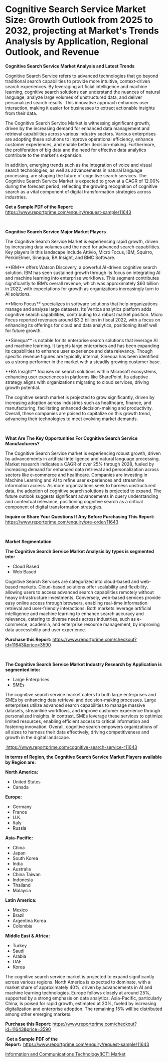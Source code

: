 <p><h1>Cognitive Search Service Market Size: Growth Outlook from 2025 to 2032, projecting at Market's Trends Analysis by Application, Regional Outlook, and Revenue</h1></p><p><strong>Cognitive Search Service Market Analysis and Latest Trends</strong></p>
<p><p>Cognitive Search Service refers to advanced technologies that go beyond traditional search capabilities to provide more intuitive, context-driven search experiences. By leveraging artificial intelligence and machine learning, cognitive search solutions can understand the nuances of natural language, analyze large volumes of unstructured data, and deliver personalized search results. This innovative approach enhances user interaction, making it easier for businesses to extract actionable insights from their data.</p><p>The Cognitive Search Service Market is witnessing significant growth, driven by the increasing demand for enhanced data management and retrieval capabilities across various industry sectors. Various enterprises are adopting these solutions to improve operational efficiency, enhance customer experiences, and enable better decision-making. Furthermore, the proliferation of big data and the need for effective data analytics contribute to the market's expansion.</p><p>In addition, emerging trends such as the integration of voice and visual search technologies, as well as advancements in natural language processing, are shaping the future of cognitive search services. The Cognitive Search Service Market is expected to grow at a CAGR of 12.00% during the forecast period, reflecting the growing recognition of cognitive search as a vital component of digital transformation strategies across industries.</p></p>
<p><strong>Get a Sample PDF of the Report:&nbsp;</strong> <a href="https://www.reportprime.com/enquiry/request-sample/11643?utm_campaign=3221&utm_medium=2&utm_source=Github&utm_content=ia&utm_term=21032025&utm_id=cognitive-search-service">https://www.reportprime.com/enquiry/request-sample/11643</a></p>
<p>&nbsp;</p>
<p><strong>Cognitive Search Service Major Market Players</strong></p>
<p><p>The Cognitive Search Service Market is experiencing rapid growth, driven by increasing data volumes and the need for advanced search capabilities. Key players in this landscape include Attivio, Micro Focus, IBM, Squirro, PerkinElmer, Sinequa, BA Insight, and BMC Software.</p><p>**IBM** offers Watson Discovery, a powerful AI-driven cognitive search solution. IBM has seen sustained growth through its focus on integrating AI and machine learning into enterprise workflows. This segment contributes significantly to IBM’s overall revenue, which was approximately $60 billion in 2022, with expectations for growth as organizations increasingly turn to AI solutions.</p><p>**Micro Focus** specializes in software solutions that help organizations manage and analyze large datasets. Its Vertica analytics platform adds cognitive search capabilities, contributing to a robust market position. Micro Focus reported revenues around $3.2 billion in fiscal 2022, with a focus on enhancing its offerings for cloud and data analytics, positioning itself well for future growth.</p><p>**Sinequa** is notable for its enterprise search solutions that leverage AI and machine learning. It targets large enterprises and has been expanding its capabilities to enhance user experience and data relevancy. Though specific revenue figures are typically internal, Sinequa has been identified as a strong performer in the market with a steadily growing customer base.</p><p>**BA Insight** focuses on search solutions within Microsoft ecosystems, enhancing user experiences in platforms like SharePoint. Its adaptive strategy aligns with organizations migrating to cloud services, driving growth potential.</p><p>The cognitive search market is projected to grow significantly, driven by increasing adoption across industries such as healthcare, finance, and manufacturing, facilitating enhanced decision-making and productivity. Overall, these companies are poised to capitalize on this growth trend, advancing their technologies to meet evolving market demands.</p></p>
<p>&nbsp;</p>
<p><strong>What Are The Key Opportunities For Cognitive Search Service Manufacturers?</strong></p>
<p><p>The Cognitive Search Service market is experiencing robust growth, driven by advancements in artificial intelligence and natural language processing. Market research indicates a CAGR of over 25% through 2028, fueled by increasing demand for enhanced data retrieval and personalization across sectors like e-commerce and healthcare. Companies are investing in Machine Learning and AI to refine user experiences and streamline information access. As more organizations seek to harness unstructured data, the adoption of cognitive search solutions is projected to expand. The future outlook suggests significant advancements in query understanding and contextual relevance, positioning cognitive search as a critical component of digital transformation strategies.</p></p>
<p><strong>Inquire or Share Your Questions If Any Before Purchasing This Report:</strong> <a href="https://www.reportprime.com/enquiry/pre-order/11643?utm_campaign=3221&utm_medium=2&utm_source=Github&utm_content=ia&utm_term=21032025&utm_id=cognitive-search-service">https://www.reportprime.com/enquiry/pre-order/11643</a></p>
<p>&nbsp;</p>
<p><strong>Market Segmentation</strong></p>
<p><strong>The Cognitive Search Service Market Analysis by types is segmented into:</strong></p>
<p><ul><li>Cloud Based</li><li>Web Based</li></ul></p>
<p><p>Cognitive Search Services are categorized into cloud-based and web-based markets. Cloud-based solutions offer scalability and flexibility, allowing users to access advanced search capabilities remotely without heavy infrastructure investments. Conversely, web-based services provide easy online access through browsers, enabling real-time information retrieval and user-friendly interactions. Both markets leverage artificial intelligence and machine learning to enhance search accuracy and relevance, catering to diverse needs across industries, such as e-commerce, academia, and enterprise resource management, by improving data accessibility and user experience.</p></p>
<p><strong>Purchase this Report:&nbsp;</strong><a href="https://www.reportprime.com/checkout?id=11643&price=3590&utm_campaign=3221&utm_medium=2&utm_source=Github&utm_content=ia&utm_term=21032025&utm_id=cognitive-search-service">https://www.reportprime.com/checkout?id=11643&price=3590</a></p>
<p>&nbsp;</p>
<p><strong>The Cognitive Search Service Market Industry Research by Application is segmented into:</strong></p>
<p><ul><li>Large Enterprises</li><li>SMEs</li></ul></p>
<p><p>The cognitive search service market caters to both large enterprises and SMEs by enhancing data retrieval and decision-making processes. Large enterprises utilize advanced search capabilities to manage massive datasets, streamline workflows, and improve customer experience through personalized insights. In contrast, SMEs leverage these services to optimize limited resources, enabling efficient access to critical information and fostering innovation. Overall, cognitive search empowers organizations of all sizes to harness their data effectively, driving competitiveness and growth in the digital landscape.</p></p>
<p><a href="https://www.reportprime.com/cognitive-search-service-r11643?utm_campaign=3221&utm_medium=2&utm_source=Github&utm_content=ia&utm_term=21032025&utm_id=cognitive-search-service">&nbsp;https://www.reportprime.com/cognitive-search-service-r11643</a></p>
<p><strong>In terms of Region, the Cognitive Search Service Market Players available by Region are:</strong></p>
<p>
    <p> <strong> North America: </strong>
        <ul>
            <li>United States</li>
            <li>Canada</li>
        </ul>
        </p> 
    <p> <strong> Europe: </strong>
        <ul>
            <li>Germany</li>
            <li>France</li>
            <li>U.K.</li>
            <li>Italy</li>
            <li>Russia</li>
        </ul>
        </p> 
    <p> <strong> Asia-Pacific: </strong>
        <ul>
            <li>China</li>
            <li>Japan</li>
            <li>South Korea</li>
            <li>India</li>
            <li>Australia</li>
            <li>China Taiwan</li>
            <li>Indonesia</li>
            <li>Thailand</li>
            <li>Malaysia</li>
        </ul>
        </p> 
    <p> <strong> Latin America: </strong>
        <ul>
            <li>Mexico</li>
            <li>Brazil</li>
            <li>Argentina Korea</li>
            <li>Colombia</li>
        </ul>
        </p> 
    <p> <strong> Middle East & Africa: </strong>
        <ul>
            <li>Turkey</li>
            <li>Saudi</li>
            <li>Arabia</li>
            <li>UAE</li>
            <li>Korea</li>
        </ul>
    </p>
    </p>
<p><p>The cognitive search service market is projected to expand significantly across various regions. North America is expected to dominate, with a market share of approximately 40%, driven by advancements in AI and machine learning technologies. Europe follows closely at around 25%, supported by a strong emphasis on data analytics. Asia-Pacific, particularly China, is poised for rapid growth, estimated at 20%, fueled by increasing digitalization and enterprise adoption. The remaining 15% will be distributed among other emerging markets.</p></p>
<p><strong>Purchase this Report: </strong><a href="https://www.reportprime.com/checkout?id=11643&price=3590&utm_campaign=3221&utm_medium=2&utm_source=Github&utm_content=ia&utm_term=21032025&utm_id=cognitive-search-service">https://www.reportprime.com/checkout?id=11643&price=3590</a></p>
<p>&nbsp;<strong>Get a Sample PDF of the Report:&nbsp;&nbsp;</strong><a href="https://www.reportprime.com/enquiry/request-sample/11643?utm_campaign=3221&utm_medium=2&utm_source=Github&utm_content=ia&utm_term=21032025&utm_id=cognitive-search-service">https://www.reportprime.com/enquiry/request-sample/11643</a></p>
<p><strong></strong></p>
<p><p><a href="https://github.com/zurubting/Market-Research-Report-List-1/blob/main/information-and-communications-technologyict-market.md?utm_campaign=3221&utm_medium=2&utm_source=Github&utm_content=ia&utm_term=21032025&utm_id=cognitive-search-service">Information and Communications Technology(ICT) Market</a></p></p>